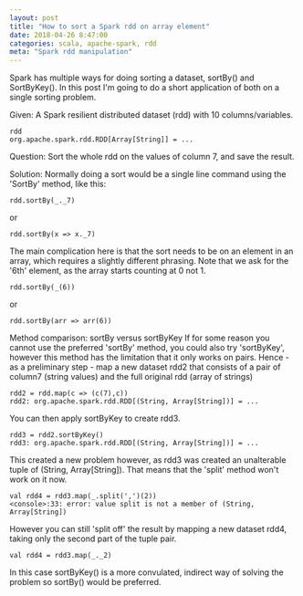 ```yaml
---
layout: post
title: "How to sort a Spark rdd on array element"
date: 2018-04-26 8:47:00
categories: scala, apache-spark, rdd
meta: "Spark rdd manipulation"
---
```


Spark has multiple ways for doing sorting a dataset, sortBy() and SortByKey(). In this post I'm going to do a short application of both on a single sorting problem.

Given: A Spark resilient distributed dataset (rdd) with 10 columns/variables. 

```
rdd
org.apache.spark.rdd.RDD[Array[String]] = ...
```
Question: Sort the whole rdd on the values of column 7, and save the result.

Solution:
Normally doing a sort would be a single line command using the 'SortBy' method, like this:
```
rdd.sortBy(_._7)
```
or 
```
rdd.sortBy(x => x._7)
```

The main complication here is that the sort needs to be on an element in an array, which requires a slightly different phrasing. Note that we ask for the '6th' element, as the array starts counting at 0 not 1.

```
rdd.sortBy(_(6))
```
or
```
rdd.sortBy(arr => arr(6))
```

Method comparison: sortBy versus sortByKey
If for some reason you cannot use the preferred 'sortBy' method, you could also try 'sortByKey', however this method has the limitation that it only works on pairs. Hence - as a preliminary step - map a new dataset rdd2 that consists of a pair of column7 (string values) and the full original rdd (array of strings)

```
rdd2 = rdd.map(c => (c(7),c))
rdd2: org.apache.spark.rdd.RDD[(String, Array[String])] = ...
```

You can then apply sortByKey to create rdd3.

```
rdd3 = rdd2.sortByKey()
rdd3: org.apache.spark.rdd.RDD[(String, Array[String])] = ...
```

This created a new problem however, as rdd3 was created an unalterable tuple of (String, Array[String]). That means that the 'split' method won't work on it now.
```
val rdd4 = rdd3.map(_.split(',')(2))
<console>:33: error: value split is not a member of (String, Array[String])
```

However you can still 'split off' the result by mapping a new dataset rdd4, taking only the second part of the tuple pair.
```
val rdd4 = rdd3.map(_._2)
```

In this case sortByKey() is a more convulated, indirect way of solving the problem so sortBy() would be preferred.